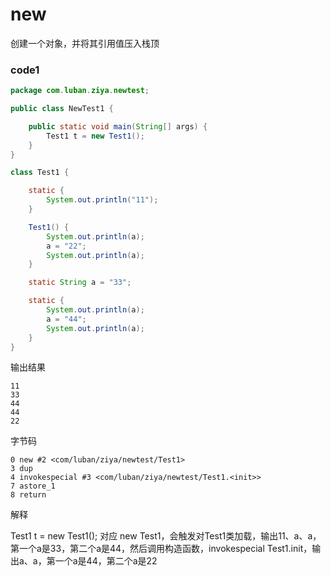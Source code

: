 # new

创建一个对象，并将其引用值压入栈顶

### code1

```java
package com.luban.ziya.newtest;

public class NewTest1 {

    public static void main(String[] args) {
        Test1 t = new Test1();
    }
}

class Test1 {

    static {
        System.out.println("11");
    }

    Test1() {
        System.out.println(a);
        a = "22";
        System.out.println(a);
    }

    static String a = "33";

    static {
        System.out.println(a);
        a = "44";
        System.out.println(a);
    }
}
```

输出结果
```
11
33
44
44
22
```

字节码
```
0 new #2 <com/luban/ziya/newtest/Test1>
3 dup
4 invokespecial #3 <com/luban/ziya/newtest/Test1.<init>>
7 astore_1
8 return
```

解释

Test1 t = new Test1(); 对应 new Test1，会触发对Test1类加载，输出11、a、a，第一个a是33，第二个a是44，然后调用构造函数，invokespecial Test1.init，输出a、a，第一个a是44，第二个a是22
